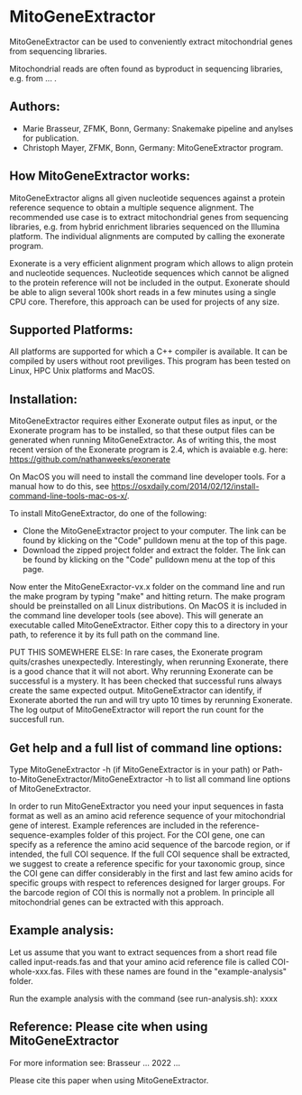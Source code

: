 # MitoGeneExtractor

MitoGeneExtractor can be used to conveniently extract mitochondrial genes from sequencing libraries.

Mitochondrial reads are often found as byproduct in sequencing libraries, e.g. from ... .

## Authors:

- Marie Brasseur, ZFMK, Bonn, Germany: Snakemake pipeline and anylses for publication.
- Christoph Mayer, ZFMK, Bonn, Germany: MitoGeneExtractor program.


## How MitoGeneExtractor works:
MitoGeneExtractor aligns all given nucleotide sequences against a
protein reference sequence to obtain a multiple sequence alignment. The
recommended use case is to extract mitochondrial genes from sequencing
libraries, e.g. from hybrid enrichment libraries sequenced on the
Illumina platform. The individual alignments are computed by calling the
exonerate program. 

Exonerate is a very efficient alignment program which allows to align protein and nucleotide sequences.
Nucleotide sequences which cannot be aligned to the protein reference will not be included in
the output. Exonerate should be able to align several 100k short reads in a few
minutes using a single CPU core. Therefore, this approach can be used for projects of any size.

## Supported Platforms:
All platforms are supported for which a C++ compiler is available.
It can be compiled by users without root previliges.
This program has been tested on Linux, HPC Unix platforms and MacOS.

## Installation:
MitoGeneExtractor requires either Exonerate output files as input, or the Exonerate program has to be installed, so that these output files can be generated
when running MitoGeneExtractor. As of writing this, the most recent version of the Exonerate program is 2.4, which is avaiable e.g. here:
https://github.com/nathanweeks/exonerate

On MacOS you will need to install the command line developer tools. For a manual how to do this, see 
https://osxdaily.com/2014/02/12/install-command-line-tools-mac-os-x/.


To install MitoGeneExtractor, do one of the following:
- Clone the MitoGeneExtractor project to your computer. The link can be found by klicking on the "Code" pulldown menu at the top of this page.
- Download the zipped project folder and extract the folder. The link can be found by klicking on the "Code" pulldown menu at the top of this page.  

Now enter the MitoGeneExractor-vx.x folder on the command line and run the make program by typing "make" and hitting return. The make program should be preinstalled on all Linux distributions. On MacOS it is included in the command line developer tools (see above). 
This will generate an executable called MitoGeneExtractor. Either copy this to a directory in your path, to reference it by its full path on the command line.

PUT THIS SOMEWHERE ELSE:
In rare cases, the Exonerate program  quits/crashes unexpectedly.  Interestingly, when rerunning Exonerate, there is a good chance that it will not abort. Why rerunning Exonerate can be successful is a mystery. It has been checked that successful runs always create the same expected output. MitoGeneExtractor can identify, if Exonerate aborted the run and will try upto 10 times by rerunning Exonerate.  The log output of MitoGeneExtractor will report the run count for the succesfull run.

## Get help and a full list of command line options:
Type MitoGeneExtractor -h (if MitoGeneExtractor is in your path) or Path-to-MitoGeneExtractor/MitoGeneExtractor -h to list all command line options of MitoGeneExtractor. 

In order to run MitoGeneExtractor you need your input sequences in fasta format as well as an amino acid reference sequence of your mitochondrial gene of interest. Example references are included in the reference-sequence-examples folder of this project. For the COI gene, one can specify as a reference the amino acid sequence of the barcode region, or if intended, the full COI sequence. If the full COI sequence shall be extracted, we suggest to create a reference specific for your taxonomic group, since the COI gene can differ considerably in the first and last few amino acids for specific groups with respect to references designed for larger groups. For the barcode region of COI this is normally not a problem. In principle all mitochondrial genes can be extracted with this approach.

## Example analysis:
Let us assume that you want to extract sequences from a short read file called input-reads.fas and that your amino acid reference file is called COI-whole-xxx.fas. Files with these names are found in the "example-analysis" folder.

Run the example analysis with the command (see run-analysis.sh):
xxxx





## Reference: Please cite when using MitoGeneExtractor
For more information see:
Brasseur ... 2022 ...

Please cite this paper when using MitoGeneExtractor.




